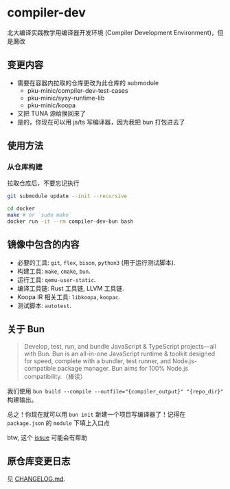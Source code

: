 # compiler-dev

北大编译实践教学用编译器开发环境 (Compiler Development Environment)，但是魔改

## 变更内容

- 需要在容器内拉取的仓库更改为此仓库的 submodule
  - pku-minic/compiler-dev-test-cases
  - pku-minic/sysy-runtime-lib
  - pku-minic/koopa
- 又把 TUNA 源给换回来了
- 是的，你现在可以用 js/ts 写编译器，因为我把 bun 打包进去了

## 使用方法

### 从仓库构建

拉取仓库后，不要忘记执行

```sh
git submodule update --init --recursive
```

```sh
cd docker
make # or `sudo make`
docker run -it --rm compiler-dev-bun bash
```

## 镜像中包含的内容

- 必要的工具: `git`, `flex`, `bison`, `python3` (用于运行测试脚本).
- 构建工具: `make`, `cmake`, `bun`.
- 运行工具: `qemu-user-static`.
- 编译工具链: Rust 工具链, LLVM 工具链.
- Koopa IR 相关工具: `libkoopa`, `koopac`.
- 测试脚本: `autotest`.

## 关于 Bun

> Develop, test, run, and bundle JavaScript & TypeScript projects—all with Bun.
> Bun is an all-in-one JavaScript runtime & toolkit designed for speed,
> complete with a bundler, test runner, and Node.js-compatible package manager.
> Bun aims for 100% Node.js compatibility.（棒读）

我们使用 `bun build --compile --outfile="{compiler_output}" "{repo_dir}"` 构建输出。

总之！你现在就可以用 `bun init` 新建一个项目写编译器了！记得在 `package.json` 的 `module` 下填上入口点

btw, 这个 [issue](https://github.com/oven-sh/bun/issues/8476) 可能会有帮助

## 原仓库变更日志

见 [CHANGELOG.md](CHANGELOG.md).

